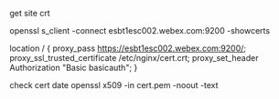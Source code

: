 get site crt 

openssl s_client -connect esbt1esc002.webex.com:9200 -showcerts


location / {
proxy_pass    https://esbt1esc002.webex.com:9200/;
proxy_ssl_trusted_certificate /etc/nginx/cert.crt;
proxy_set_header Authorization "Basic basicauth";
}


check cert date
openssl x509 -in cert.pem -noout -text
